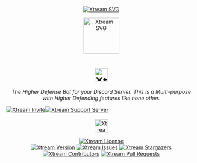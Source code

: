 <div align="center">  
<a href="https://github.com/CodingWithUnknown/Xtream"><img src="https://capsule-render.vercel.app/api?type=waving&color=gradient&height=200&section=header&text=Xtream&fontSize=70&fontAlignY=35&animation=twinkling&fontColor=gradient" alt="Xtream SVG" /></a>

<a href="https://github.com/CodingWithUnknown/Xtream"><img src="https://cdn.discordapp.com/attachments/919158245661224961/1202187654746079253/20240131_140558.png?ex=65cc8b80&is=65ba1680&hm=08e34c7093d6d45299563d9b01d0311722fb396afd7245606eb598cbb11962e6&" alt="Xtream SVG" height=95 /></a>
</br>
<h1><a href="https://www.github.com/CodingWithUnknown/Xtream"><img src="https://readme-typing-svg.demolab.com?font=Audiowide&amp;size=20&amp;pause=1000&amp;duration=4000&amp;color=3c3a52&amp;width=100&amp;height=25&amp;repeat=false&amp;center=true&amp;vCenter=true&amp;lines=Xtream" alt="Xtream" height=35 /></a></h1>

<em><p>The Higher Defense Bot for your Discord Server. This is a Multi-purpose with Higher Defending features like none other.</p></em>

<div style="display:flex;">
<a href="https://discord.com/api/oauth2/authorize?client_id=962092097933021184&permissions=70368744177663&scope=bot%20applications.commands"><img src="https://img.shields.io/badge/Invite%20Me-161c1c?style=for-the-badge" alt="Xtream Invite" /></a>
<a href="https://discord.com/invite/VgT9u4PM2w"><img src="https://img.shields.io/badge/Support%20Server-161c1c?style=for-the-badge" alt="Xtream Support Server" /></a>
</div>
</br>
<a href="https://github.com/CodingWithUnknown/Xtream?tab=Apache-2.0-1-ov-file#"><img src="https://readme-typing-svg.demolab.com?font=Poppins&amp;size=20&amp;pause=1000&amp;duration=4000&amp;color=3c3a52&amp;width=600&amp;height=40&amp;repeat=false&amp;center=true&amp;lines=Xtream+Defender+Distributed+under+the+Apache-2.0+License." alt="Xtream License" height=35 /></a>

<a href="https://github.com/CodingWithUnknown/Xtream?tab=Apache-2.0-1-ov-file#"><img src="https://img.shields.io/github/license/CodingWithUnknown/Xtream.svg?style=for-the-badge&amp;logoColor=3c3a52&amp;logo=apache&amp;color=161c1c" alt="Xtream License" /></a>
</br>
<a href="https://www.github.com/CodingWithUnknown"><img src="https://img.shields.io/github/package-json/v/CodingWithUnknown/Xtream?style=for-the-badge&amp;color=161c1c" alt="Xtream Version" /></a>
<a href="https://github.com/CodingWithUnknown/Xtream/issues"><img src="https://img.shields.io/github/issues/CodingWithUnknown/Xtream.svg?style=for-the-badge&amp;color=161c1c" alt="Xtream Issues" /></a>
<a href="https://github.com/CodingWithUnknown/Xtream/stargazers"><img src="https://img.shields.io/github/stars/CodingWithUnknown/Xtream.svg?style=for-the-badge&amp;color=161c1c" alt="Xtream Stargazers" /></a>
<a href="https://github.com/CodingWithUnknown/Xtream/graphs/contributors"><img src="https://img.shields.io/github/contributors/CodingWithUnknown/Xtream.svg?style=for-the-badge&amp;color=161c1c" alt="Xtream Contributors" /></a>
<a href="https://github.com/CodingWithUnknown/Xtream/pulls"><img src="https://img.shields.io/github/issues-pr/CodingWithUnknown/Xtream.svg?style=for-the-badge&amp;color=161c1c" alt="Xtream Pull Requests" /></a>
</div>
